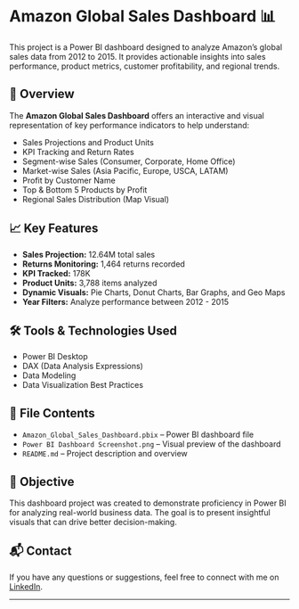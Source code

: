 # Amazon Global Sales Dashboard 📊

This project is a Power BI dashboard designed to analyze Amazon’s global sales data from 2012 to 2015. It provides actionable insights into sales performance, product metrics, customer profitability, and regional trends.

## 🚀 Overview

The **Amazon Global Sales Dashboard** offers an interactive and visual representation of key performance indicators to help understand:

- Sales Projections and Product Units
- KPI Tracking and Return Rates
- Segment-wise Sales (Consumer, Corporate, Home Office)
- Market-wise Sales (Asia Pacific, Europe, USCA, LATAM)
- Profit by Customer Name
- Top & Bottom 5 Products by Profit
- Regional Sales Distribution (Map Visual)

## 📈 Key Features

- **Sales Projection:** 12.64M total sales
- **Returns Monitoring:** 1,464 returns recorded
- **KPI Tracked:** 178K
- **Product Units:** 3,788 items analyzed
- **Dynamic Visuals:** Pie Charts, Donut Charts, Bar Graphs, and Geo Maps
- **Year Filters:** Analyze performance between 2012 - 2015

## 🛠️ Tools & Technologies Used

- Power BI Desktop
- DAX (Data Analysis Expressions)
- Data Modeling
- Data Visualization Best Practices

## 📁 File Contents

- `Amazon_Global_Sales_Dashboard.pbix` – Power BI dashboard file
- `Power BI Dashboard Screenshot.png` – Visual preview of the dashboard
- `README.md` – Project description and overview

## 🎯 Objective

This dashboard project was created to demonstrate proficiency in Power BI for analyzing real-world business data. The goal is to present insightful visuals that can drive better decision-making.

## 📬 Contact

If you have any questions or suggestions, feel free to connect with me on [LinkedIn](https://www.linkedin.com).

---

